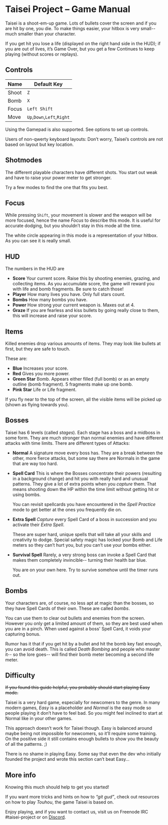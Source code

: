 # Taisei Project – Game Manual

Taisei is a shoot-em-up game. Lots of bullets cover the screen and if you are hit by one, you die. To make things easier, your hitbox is very small-- much smaller than your character.

If you get hit you lose a life (displayed on the right hand side in the HUD); if you are out of lives, it’s Game Over, but you get a few Continues to keep playing (without scores or replays).

## Controls

| Name  | Default Key                |
| ----- | -------------------------- |
| Shoot | `Z`                        |
| Bomb  | `X`                        |
| Focus | `Left Shift`               |
| Move  | `Up`,`Down`,`Left`,`Right` |

Using the Gamepad is also supported. See options to set up controls.

Users of non-qwerty keyboard layouts: Don’t worry, Taisei’s controls are not based on layout but key location.

## Shotmodes

The different playable characters have different shots. You start out weak and
have to raise your power meter to get stronger.

Try a few modes to find the one that fits you best.

## Focus

While pressing `Shift`, your movement is slower and the weapon will be more
focused, hence the name *Focus* to describe this mode. It is useful for
accurate dodging, but you shouldn’t stay in this mode all the time.

The white circle appearing in this mode is a representation of your hitbox. As
you can see it is really small.

## HUD

The numbers in the HUD are

* **Score**
   Your current score. Raise this by shooting enemies, grazing, and collecting items.
   As you accumulate score, the game will reward you with life and bomb fragments. Be sure to catch those!
* **Player**
   How many lives you have. Only full stars count.
* **Bombs**
   How many bombs you have.
* **Power**
   How strong your current weapon is. Maxes out at 4.
* **Graze**
   If you are fearless and kiss bullets by going really close to them, this will increase and raise your score.

## Items

Killed enemies drop various amounts of items. They may look like bullets at first, but they are safe to touch.

These are:
* **Blue**
   Increases your score.
* **Red**
   Gives you more power.
* **Green Star**
   Bomb. Appears either filled (full bomb) or as an empty outline (bomb
   fragment). 5 fragments make up one bomb.
* **Pink Star**
   Life or Life fragment.

If you fly near to the top of the screen, all the visible items will be picked up (shown as flying towards you).

## Bosses

Taisei has 6 levels (called *stages*). Each stage has a boss and a midboss in some form. They are much stronger than normal enemies and have different attacks with time limits. There are different types of Attacks:

* **Normal**
   A signature move every boss has. They are a break between the other, more
   fierce attacks, but some say there are Normals in the game that are way
   too hard.
* **Spell Card**
   This is where the Bosses concentrate their powers (resulting in a background
   change) and hit you with really hard and unusual patterns.
   They give a lot of extra points when you *capture* them. That means shooting
   down the HP within the time limit without getting hit or using bombs.

   You can revisit spellcards you have encountered in the *Spell Practice* mode
   to get better at the ones you frequently die on. 
* **Extra Spell**
   *Capture* every Spell Card of a boss in succession and you activate their *Extra Spell*.

   These are super hard, unique spells that will take all your skills and
   creativity to dodge. Special safety magic has locked your Bomb and Life meters so
   they can’t hurt you, but you can’t use your bombs either.
* **Survival Spell**
   Rarely, a very strong boss can invoke a Spell Card that makes them completely
   invincible-- turning their health bar blue.

   You are on your own here. Try to survive somehow until the timer runs out.

## Bombs

Your characters are, of course, no less apt at magic than the bosses, so they
have Spell Cards of their own. These are called *bombs*.

You can use them to clear out bullets and enemies from the screen. However you
only get a limited amount of them, so they are best used when you are in a pinch. When
used against a boss' Spell Card, it voids your capturing bonus.

Rumor has it that if you get hit by a bullet and hit the bomb key fast enough,
you can avoid death. This is called *Death Bombing* and people who master it--
so the lore goes-- will find their bomb meter becoming a second life meter.

## Difficulty

~~If you found this guide helpful, you probably should start playing Easy mode.~~

Taisei is a very hard game, especially for newcomers to the genre. In many
modern games, *Easy* is a placeholder and *Normal* is the easy mode so people
playing it don’t have to feel bad. So you might feel inclined to start at
Normal like in your other games.

This approach doesn’t work for Taisei though. Easy is balanced around maybe
being not impossible for newcomers, so it’ll require some training. On the
positive side it still contains enough bullets to show you the beauty of all
the patterns. ;)

There is no shame in playing Easy. Some say that even the dev who initially
founded the project and wrote this section can’t beat Easy…

## More info

Knowing this much should help to get you started!

If you want more tricks and hints on how to *“git gud”*, check out resources on how to play *Touhou*, the game Taisei is based on.

Enjoy playing, and if you want to contact us, visit us on Freenode IRC #taisei-project or on [Discord](https://discord.gg/JEHCMzW).

